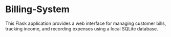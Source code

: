 # Billing-System
This Flask application provides a web interface for managing customer bills, tracking income, and recording expenses using a local SQLite database.
